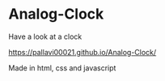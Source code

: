 # Analog-Clock

Have a look at a clock 

https://pallavi00021.github.io/Analog-Clock/

Made in html, css and javascript
